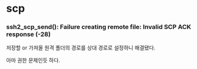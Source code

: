 # scp

### ssh2_scp_send(): Failure creating remote file: Invalid SCP ACK response (-28)

저장할 or 가져올 원격 폴더의 경로를 상대 경로로 설정하니 해결됐다.

아마 권한 문제인듯 하다.